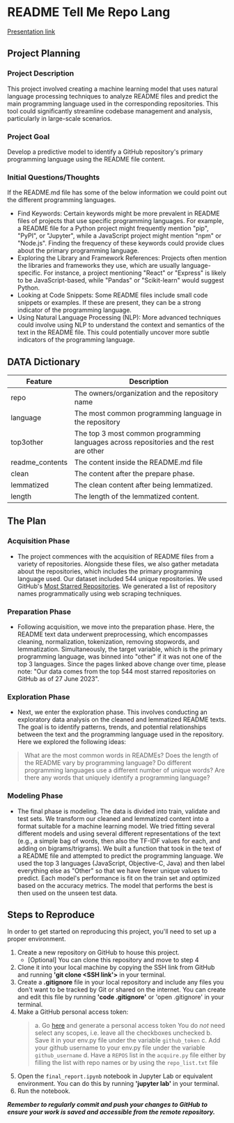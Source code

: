 # README Tell Me Repo Lang

[Presentation link](https://www.canva.com/design/DAFnKQBwo7Q/Yl10_d24d1s0FLvJDG0-FA/view?utm_content=DAFnKQBwo7Q&utm_campaign=designshare&utm_medium=link&utm_source=publishsharelink)

## Project Planning

### Project Description

This project involved creating a machine learning model that uses natural language processing techniques to analyze README files and predict the main programming language used in the corresponding repositories. This tool could significantly streamline codebase management and analysis, particularly in large-scale scenarios.

### Project Goal

Develop a predictive model to identify a GitHub repository's primary programming language using the README file content.

### Initial Questions/Thoughts

If the README.md file has some of the below information we could point out the different programming languages.

- Find Keywords: Certain keywords might be more prevalent in README files of projects that use specific programming languages. For example, a README file for a Python project might frequently mention "pip", "PyPI", or "Jupyter", while a JavaScript project might mention "npm" or "Node.js". Finding the frequency of these keywords could provide clues about the primary programming language.
- Exploring the Library and Framework References: Projects often mention the libraries and frameworks they use, which are usually language-specific. For instance, a project mentioning "React" or "Express" is likely to be JavaScript-based, while "Pandas" or "Scikit-learn" would suggest Python.
- Looking at Code Snippets: Some README files include small code snippets or examples. If these are present, they can be a strong indicator of the programming language.
- Using Natural Language Processing (NLP): More advanced techniques could involve using NLP to understand the context and semantics of the text in the README file. This could potentially uncover more subtle indicators of the programming language.

## DATA Dictionary

| Feature         | Description                                                                             |
| --------------- | --------------------------------------------------------------------------------------- |
| repo            | The owners/organization and the repository name                                         |
| language        | The most common programming language in the repository                                  |
| top3other       | The top 3 most common programming languages across repositories and the rest are other |
| readme_contents | The content inside the README.md file                                                   |
| clean           | The content after the prepare phase.                                                    |
| lemmatized      | The clean content after being lemmatized.                                               |
| length          | The length of the lemmatized content.                                                   |

## The Plan

### Acquisition Phase

- The project commences with the acquisition of README files from a variety of repositories. Alongside these files, we also gather metadata about the repositories, which includes the primary programming language used. Our dataset included 544 unique repositories. We used GitHub's [Most Starred Repositories](https://github.com/search?q=stars%3A%3E0&s=stars&type=Repositories). We generated a list of repository names programmatically using web scraping techniques.

### Preparation Phase

- Following acquisition, we move into the preparation phase. Here, the README text data underwent preprocessing, which encompasses cleaning, normalization, tokenization, removing stopwords, and lemmatization. Simultaneously, the target variable, which is the primary programming language, was binned into "other" if it was not one of the top 3 languages. Since the pages linked above change over time, please note: "Our data comes from the top 544 most starred repositories on GitHub as of 27 June 2023".

### Exploration Phase

- Next, we enter the exploration phase. This involves conducting an exploratory data analysis on the cleaned and lemmatized README texts. The goal is to identify patterns, trends, and potential relationships between the text and the programming language used in the repository. Here we explored the following ideas:

> What are the most common words in READMEs?
> Does the length of the README vary by programming language?
> Do different programming languages use a different number of unique words?
> Are there any words that uniquely identify a programming language?

### Modeling Phase

- The final phase is modeling. The data is divided into train, validate and test sets. We transform our cleaned and lemmatized content into a format suitable for a machine learning model. We tried fitting several different models and using several different representations of the text (e.g., a simple bag of words, then also the TF-IDF values for each, and adding on bigrams/trigrams). We built a function that took in the text of a README file and attempted to predict the programming language. We used the top 3 languages (JavaScript, Objective-C, Java) and then label everything else as "Other" so that we have fewer unique values to predict. Each model's performance is fit on the train set and optimized based on the accuracy metrics. The model that performs the best is then used on the unseen test data.

## Steps to Reproduce

In order to get started on reproducing this project, you'll need to set up a proper environment.

1. Create a new repository on GitHub to house this project.
   - [Optional] You can clone this repository and move to step 4
2. Clone it into your local machine by copying the SSH link from GitHub and running **'git clone <SSH link'>** in your terminal.
3. Create a **.gitignore** file in your local repository and include any files you don't want to be tracked by Git or shared on the internet. You can create and edit this file by running **'code .gitignore'** or 'open .gitignore' in your terminal.
4. Make a GitHub personal access token:
   > a. Go [here](https://github.com/settings/tokens) and generate a personal access token
   > You do _not_ need select any scopes, i.e. leave all the checkboxes unchecked
   > b. Save it in your env.py file under the variable `github_token`
   > c. Add your github username to your env.py file under the variable `github_username`
   > d. Have a `REPOS` list in the `acquire.py` file either by filling the list with repo names or by using the `repo_list.txt` file
   >
5. Open the `final_report.ipynb` notebook in Jupyter Lab or equivalent environment. You can do this by running **'jupyter lab'** in your terminal.
6. Run the notebook.

***Remember to regularly commit and push your changes to GitHub to ensure your work is saved and accessible from the remote repository.***
